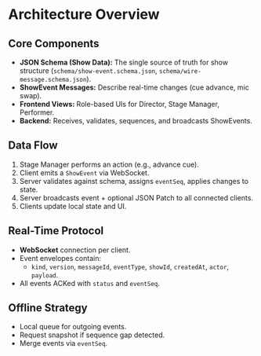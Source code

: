# Architecture Overview

## Core Components
- **JSON Schema (Show Data):** The single source of truth for show structure (`schema/show-event.schema.json`, `schema/wire-message.schema.json`).
- **ShowEvent Messages:** Describe real-time changes (cue advance, mic swap).
- **Frontend Views:** Role-based UIs for Director, Stage Manager, Performer.
- **Backend:** Receives, validates, sequences, and broadcasts ShowEvents.

## Data Flow
1. Stage Manager performs an action (e.g., advance cue).
2. Client emits a `ShowEvent` via WebSocket.
3. Server validates against schema, assigns `eventSeq`, applies changes to state.
4. Server broadcasts event + optional JSON Patch to all connected clients.
5. Clients update local state and UI.

## Real-Time Protocol
- **WebSocket** connection per client.
- Event envelopes contain:
  - `kind`, `version`, `messageId`, `eventType`, `showId`, `createdAt`, `actor`, `payload`.
- All events ACKed with `status` and `eventSeq`.

## Offline Strategy
- Local queue for outgoing events.
- Request snapshot if sequence gap detected.
- Merge events via `eventSeq`.
